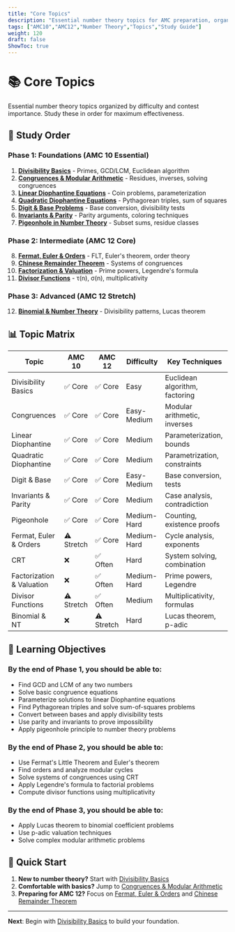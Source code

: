 ```yaml
---
title: "Core Topics"
description: "Essential number theory topics for AMC preparation, organized by difficulty and importance."
tags: ["AMC10","AMC12","Number Theory","Topics","Study Guide"]
weight: 120
draft: false
ShowToc: true
---
```


# 📚 Core Topics

Essential number theory topics organized by difficulty and contest importance. Study these in order for maximum effectiveness.

## 🎯 Study Order

### Phase 1: Foundations (AMC 10 Essential)
1. **[Divisibility Basics](divisibility-basics)** - Primes, GCD/LCM, Euclidean algorithm
2. **[Congruences & Modular Arithmetic](congruences-and-modular-arithmetic)** - Residues, inverses, solving congruences
3. **[Linear Diophantine Equations](diophantine-equations-linear)** - Coin problems, parameterization
4. **[Quadratic Diophantine Equations](diophantine-equations-quadratic)** - Pythagorean triples, sum of squares
5. **[Digit & Base Problems](digit-and-base-problems)** - Base conversion, divisibility tests
6. **[Invariants & Parity](invariants-and-parity)** - Parity arguments, coloring techniques
7. **[Pigeonhole in Number Theory](pigeonhole-in-number-theory)** - Subset sums, residue classes

### Phase 2: Intermediate (AMC 12 Core)
8. **[Fermat, Euler & Orders](fermat-euler-orders)** - FLT, Euler's theorem, order theory
9. **[Chinese Remainder Theorem](chinese-remainder-theorem)** - Systems of congruences
10. **[Factorization & Valuation](factorization-and-valuation)** - Prime powers, Legendre's formula
11. **[Divisor Functions](divisor-functions)** - τ(n), σ(n), multiplicativity

### Phase 3: Advanced (AMC 12 Stretch)
12. **[Binomial & Number Theory](binomial-and-number-theory)** - Divisibility patterns, Lucas theorem

## 📊 Topic Matrix

| Topic | AMC 10 | AMC 12 | Difficulty | Key Techniques |
|-------|--------|--------|------------|----------------|
| Divisibility Basics | ✅ Core | ✅ Core | Easy | Euclidean algorithm, factoring |
| Congruences | ✅ Core | ✅ Core | Easy-Medium | Modular arithmetic, inverses |
| Linear Diophantine | ✅ Core | ✅ Core | Medium | Parameterization, bounds |
| Quadratic Diophantine | ✅ Core | ✅ Core | Medium | Parametrization, constraints |
| Digit & Base | ✅ Core | ✅ Core | Easy-Medium | Base conversion, tests |
| Invariants & Parity | ✅ Core | ✅ Core | Medium | Case analysis, contradiction |
| Pigeonhole | ✅ Core | ✅ Core | Medium-Hard | Counting, existence proofs |
| Fermat, Euler & Orders | ⚠️ Stretch | ✅ Core | Medium-Hard | Cycle analysis, exponents |
| CRT | ❌ | ✅ Often | Hard | System solving, combination |
| Factorization & Valuation | ❌ | ✅ Often | Medium-Hard | Prime powers, Legendre |
| Divisor Functions | ⚠️ Stretch | ✅ Often | Medium | Multiplicativity, formulas |
| Binomial & NT | ❌ | ⚠️ Stretch | Hard | Lucas theorem, p-adic |

## 🎯 Learning Objectives

### By the end of Phase 1, you should be able to:
- Find GCD and LCM of any two numbers
- Solve basic congruence equations
- Parameterize solutions to linear Diophantine equations
- Find Pythagorean triples and solve sum-of-squares problems
- Convert between bases and apply divisibility tests
- Use parity and invariants to prove impossibility
- Apply pigeonhole principle to number theory problems

### By the end of Phase 2, you should be able to:
- Use Fermat's Little Theorem and Euler's theorem
- Find orders and analyze modular cycles
- Solve systems of congruences using CRT
- Apply Legendre's formula to factorial problems
- Compute divisor functions using multiplicativity

### By the end of Phase 3, you should be able to:
- Apply Lucas theorem to binomial coefficient problems
- Use p-adic valuation techniques
- Solve complex modular arithmetic problems

## 🚀 Quick Start

1. **New to number theory?** Start with [Divisibility Basics](divisibility-basics)
2. **Comfortable with basics?** Jump to [Congruences & Modular Arithmetic](congruences-and-modular-arithmetic)
3. **Preparing for AMC 12?** Focus on [Fermat, Euler & Orders](fermat-euler-orders) and [Chinese Remainder Theorem](chinese-remainder-theorem)

---

**Next**: Begin with [Divisibility Basics](divisibility-basics) to build your foundation.
